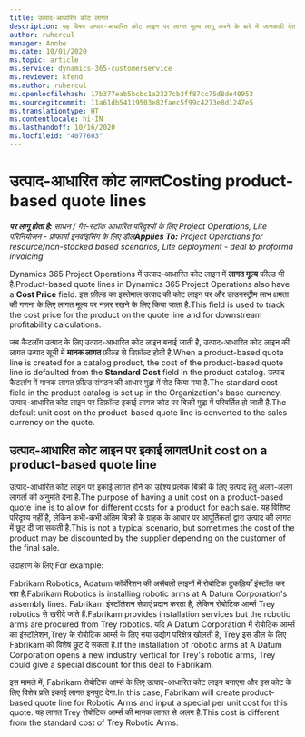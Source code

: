 ```yaml
---
title: उत्पाद-आधारित कोट लागत
description: यह विषय उत्पाद-आधारित कोट लाइन पर लागत मूल्य लागू करने के बारे में जानकारी देता है.
author: ruhercul
manager: Annbe
ms.date: 10/01/2020
ms.topic: article
ms.service: dynamics-365-customerservice
ms.reviewer: kfend
ms.author: ruhercul
ms.openlocfilehash: 17b377eab5bcbc1a2327cb3ff87cc75d8de40953
ms.sourcegitcommit: 11a61db54119503e82faec5f99c4273e8d1247e5
ms.translationtype: HT
ms.contentlocale: hi-IN
ms.lasthandoff: 10/16/2020
ms.locfileid: "4077603"
---
```

# <a name="costing-product-based-quote-lines"></a><span data-ttu-id="e7faa-103">उत्पाद-आधारित कोट लागत</span><span class="sxs-lookup"><span data-stu-id="e7faa-103">Costing product-based quote lines</span></span>

<span data-ttu-id="e7faa-104">_**पर लागू होता है:** साधन / गैर-स्टॉक आधारित परिदृश्यों के लिए Project Operations, Lite परिनियोजन - प्रोफार्मा इनवॉइसिंग के लिए डील_</span><span class="sxs-lookup"><span data-stu-id="e7faa-104">_**Applies To:** Project Operations for resource/non-stocked based scenarios, Lite deployment - deal to proforma invoicing_</span></span>


<span data-ttu-id="e7faa-105">Dynamics 365 Project Operations में उत्पाद-आधारित कोट लाइन में **लागत मूल्य** फ़ील्ड भी है.</span><span class="sxs-lookup"><span data-stu-id="e7faa-105">Product-based quote lines in Dynamics 365 Project Operations also have a **Cost Price** field.</span></span> <span data-ttu-id="e7faa-106">इस फ़ील्ड का इस्तेमाल उत्पाद की कोट लाइन पर और डाउनस्ट्रीम लाभ क्षमता की गणना के लिए लागत मूल्य पर नज़र रखने के लिए किया जाता है.</span><span class="sxs-lookup"><span data-stu-id="e7faa-106">This field is used to track the cost price for the product on the quote line and for downstream profitability calculations.</span></span>

<span data-ttu-id="e7faa-107">जब कैटलॉग उत्पाद के लिए उत्पाद-आधारित कोट लाइन बनाई जाती है, उत्पाद-आधारित कोट लाइन की लागत उत्पाद सूची में **मानक लागत** फ़ील्ड से डिफ़ॉल्ट होती है.</span><span class="sxs-lookup"><span data-stu-id="e7faa-107">When a product-based quote line is created for a catalog product, the cost of the product-based quote line is defaulted from the **Standard Cost** field in the product catalog.</span></span> <span data-ttu-id="e7faa-108">उत्पाद कैटलॉग में मानक लागत फ़ील्ड संगठन की आधार मुद्रा में सेट किया गया है.</span><span class="sxs-lookup"><span data-stu-id="e7faa-108">The standard cost field in the product catalog is set up in the Organization's base currency.</span></span> <span data-ttu-id="e7faa-109">उत्पाद-आधारित कोट लाइन पर डिफ़ॉल्ट इकाई लागत कोट पर बिक्री मुद्रा में परिवर्तित हो जाती है.</span><span class="sxs-lookup"><span data-stu-id="e7faa-109">The default unit cost on the product-based quote line is converted to the sales currency on the quote.</span></span>

## <a name="unit-cost-on-a-product-based-quote-line"></a><span data-ttu-id="e7faa-110">उत्पाद-आधारित कोट लाइन पर इकाई लागत</span><span class="sxs-lookup"><span data-stu-id="e7faa-110">Unit cost on a product-based quote line</span></span>

<span data-ttu-id="e7faa-111">उत्पाद-आधारित कोट लाइन पर इकाई लागत होने का उद्देश्य प्रत्येक बिक्री के लिए उत्पाद हेतु अलग-अलग लागतों की अनुमति देना है.</span><span class="sxs-lookup"><span data-stu-id="e7faa-111">The purpose of having a unit cost on a product-based quote line is to allow for different costs for a product for each sale.</span></span> <span data-ttu-id="e7faa-112">यह विशिष्ट परिदृश्य नहीं है, लेकिन कभी-कभी अंतिम बिक्री के ग्राहक के आधार पर आपूर्तिकर्ता द्वारा उत्पाद की लागत में छूट दी जा सकती है.</span><span class="sxs-lookup"><span data-stu-id="e7faa-112">This is not a typical scenario, but sometimes the cost of the product may be discounted by the supplier depending on the customer of the final sale.</span></span>

<span data-ttu-id="e7faa-113">उदाहरण के लिए:</span><span class="sxs-lookup"><span data-stu-id="e7faa-113">For example:</span></span>

<span data-ttu-id="e7faa-114">Fabrikam Robotics, Adatum कॉर्पोरेशन की असेंबली लाइनों में रोबोटिक टुकड़ियाँ इंस्टॉल कर रहा है.</span><span class="sxs-lookup"><span data-stu-id="e7faa-114">Fabrikam Robotics is installing robotic arms at A Datum Corporation's assembly lines.</span></span> <span data-ttu-id="e7faa-115">Fabrikam इंस्टॉलेशन सेवाएं प्रदान करता है, लेकिन रोबोटिक आर्म्स Trey robotics से खरीदे जाते हैं.</span><span class="sxs-lookup"><span data-stu-id="e7faa-115">Fabrikam provides installation services but the robotic arms are procured from Trey robotics.</span></span> <span data-ttu-id="e7faa-116">यदि A Datum Corporation में रोबोटिक आर्म्स का इंस्टॉलेशन,Trey के रोबोटिक आर्म्स के लिए नया उद्योग परिक्षेत्र खोलती है, Trey इस डील के लिए Fabrikam को विशेष छूट दे सकता है.</span><span class="sxs-lookup"><span data-stu-id="e7faa-116">If the installation of robotic arms at A Datum Corporation opens a new industry vertical for Trey's robotic arms, Trey could give a special discount for this deal to Fabrikam.</span></span>

<span data-ttu-id="e7faa-117">इस मामले में, Fabrikam रोबोटिक आर्म्स के लिए उत्पाद-आधारित कोट लाइन बनाएगा और इस कोट के लिए विशेष प्रति इकाई लागत इनपुट देगा.</span><span class="sxs-lookup"><span data-stu-id="e7faa-117">In this case, Fabrikam will create product-based quote line for Robotic Arms and input a special per unit cost for this quote.</span></span> <span data-ttu-id="e7faa-118">यह लागत Trey रोबोटिक आर्म्स की मानक लागत से अलग है.</span><span class="sxs-lookup"><span data-stu-id="e7faa-118">This cost is different from the standard cost of Trey Robotic Arms.</span></span>
